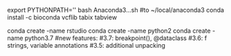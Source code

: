 export PYTHONPATH=''
bash Anaconda3...sh #to ~/local/anaconda3
conda install -c bioconda vcflib tabix tabview

conda create -name rstudio
conda create -name python2
conda create -name python3.7
    #new features: 
    #3.7: breakpoint(), @dataclass
    #3.6: f strings, variable annotations
    #3.5: additional unpacking

